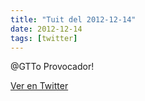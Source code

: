```yaml
---
title: "Tuit del 2012-12-14"
date: 2012-12-14
tags: [twitter]
---
```


@GTTo Provocador!



[Ver en Twitter](https://twitter.com/i/web/status/279399472331624448)
